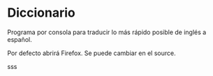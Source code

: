 Diccionario
===========

Programa por consola para traducir lo más rápido posible de inglés a español.

Por defecto abrirá Firefox. Se puede cambiar en el source.

sss
